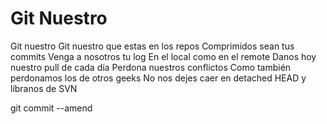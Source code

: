# Git Nuestro

Git nuestro
Git nuestro que estas en los repos 
Comprimidos sean tus commits
Venga a nosotros tu log
En el local como en el remote
Danos hoy nuestro pull de cada día
Perdona nuestros conflictos
Como también perdonamos los de otros geeks 
No nos dejes caer en detached HEAD
y líbranos de SVN

git commit --amend
